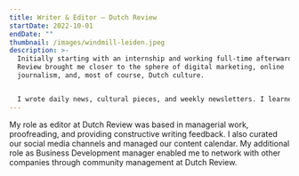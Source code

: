 ```yaml
---
title: Writer & Editor – Dutch Review
startDate: 2022-10-01
endDate: ""
thumbnail: /images/windmill-leiden.jpeg
description: >-
  Initially starting with an internship and working full-time afterwards, Dutch
  Review brought me closer to the sphere of digital marketing, online
  journalism, and, most of course, Dutch culture.


  I wrote daily news, cultural pieces, and weekly newsletters. I learned how to write clearly and adhere to certain writing style guides. Additionally, I became more familiar with SEO writing techniques, sponsored articles, and affiliate links.
---
```

M﻿y role as editor at Dutch Review was based in managerial work, proofreading, and providing constructive writing feedback. I also curated our social media channels and managed our content calendar. My additional role as Business Development manager enabled me to network with other companies through community management at Dutch Review.
